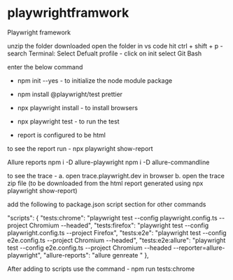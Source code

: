 # playwrightframwork
Playwright framework

unzip the folder downloaded
open the folder in vs code
hit ctrl + shift + p - search Terminal: Select Defualt profile - click on init
select Git Bash 

enter the below command
- npm init --yes - to initialize the node module package
- npm install @playwright/test prettier
- npx playwright install - to install browsers
- npx playwright test - to run the test

- report is configured to be html

to see the report run - npx playwright show-report

Allure reports
npm i -D allure-playwright
npm i -D allure-commandline

to see the trace -
a. open trace.playwright.dev in browser
b. open the trace zip file (to be downloaded from the html report generated using npx playwright show-report)


add the following to package.json script section for other commands

  "scripts": {
    "tests:chrome": "playwright test --config playwright.config.ts --project Chromium --headed",
    "tests:firefox": "playwright test --config playwright.config.ts --project Firefox",
    "tests:e2e": "playwright test --config e2e.config.ts --project Chromium --headed",
    "tests:e2e:allure": "playwright test --config e2e.config.ts --project Chromium --headed --reporter=allure-playwright",
    "allure-reports": "allure genreate "
  },

  After adding to scripts use the command - npm run tests:chrome
